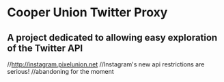 # Cooper Union Twitter Proxy
## A project dedicated to allowing easy exploration of the Twitter API

//http://instagram.pixelunion.net
//Instagram's new api restrictions are serious!
//abandoning for the moment